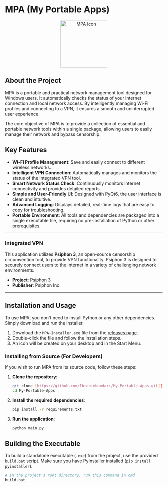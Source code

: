 # MPA (My Portable Apps)

<p align="center">
  <img src="img/icon.png" alt="MPA Icon" width="150" height="150">
</p>

## About the Project

MPA is a portable and practical network management tool designed for Windows users. It automatically checks the status of your internet connection and local network access. By intelligently managing Wi-Fi profiles and connecting to a VPN, it ensures a smooth and uninterrupted user experience.

The core objective of MPA is to provide a collection of essential and portable network tools within a single package, allowing users to easily manage their network and bypass censorship.

## Key Features

* **Wi-Fi Profile Management**: Save and easily connect to different wireless networks.
* **Intelligent VPN Connection**: Automatically manages and monitors the status of the integrated VPN tool.
* **Smart Network Status Check**: Continuously monitors internet connectivity and provides detailed reports.
* **Simple and User-Friendly UI**: Designed with PyQt6, the user interface is clean and intuitive.
* **Advanced Logging**: Displays detailed, real-time logs that are easy to copy for troubleshooting.
* **Portable Environment**: All tools and dependencies are packaged into a single executable file, requiring no pre-installation of Python or other prerequisites.

---

### Integrated VPN

This application utilizes **Psiphon 3**, an open-source censorship circumvention tool, to provide VPN functionality. Psiphon 3 is designed to securely connect users to the internet in a variety of challenging network environments.

* **Project**: [Psiphon 3](https://github.com/Psiphon-Inc/psiphon)
* **Publisher**: Psiphon Inc.

---

## Installation and Usage

To use MPA, you don't need to install Python or any other dependencies. Simply download and run the installer.

1.  Download the `MPA-Installer.exe` file from the [releases page](https://github.com/IbrahimNamdari/My-Portable-Apps/releases).
2.  Double-click the file and follow the installation steps.
3.  An icon will be created on your desktop and in the Start Menu.

### Installing from Source (For Developers)

If you wish to run MPA from its source code, follow these steps:

1.  **Clone the repository**:
    ```bash
    git clone [https://github.com/IbrahimNamdari/My-Portable-Apps.git](https://github.com/IbrahimNamdari/My-Portable-Apps.git)
    cd My-Portable-Apps
    ```
2.  **Install the required dependencies**:
    ```bash
    pip install -r requirements.txt
    ```
3.  **Run the application**:
    ```bash
    python main.py
    ```

## Building the Executable

To build a standalone executable (`.exe`) from the project, use the provided `build.bat` script. Make sure you have PyInstaller installed (`pip install pyinstaller`).

```bash
# In the project's root directory, run this command in cmd
build.bat